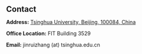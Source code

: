 <h2 style="margin: 60px 0px 10px;">Contact</h2>

<p><strong>Address:</strong> <a href="https://maps.app.goo.gl/WpiFuAgFpjMsLqfG8"> Tsinghua University, Beijing, 100084, China </a>
<br />

<strong>Office Location:</strong> FIT Building 3529
<br />

<strong>Email:</strong> <email>jinruizhang (at) tsinghua.edu.cn</email> </p>



